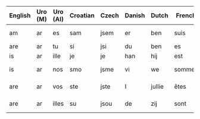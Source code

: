 | English  | Uro (M)   | Uro (AI) | Croatian | Czech | Danish | Dutch  | French | German | Italian | Polish    | Portuguese | Romanian | Russian   | Serbian   | Slovak | Spanish | Swedish |
|----------|-----------|----------|----------|-------|--------|--------|--------|--------|---------|-----------|------------|----------|-----------|-----------|--------|---------|---------|
| am       | ar        | es       | sam      | jsem  | er     | ben    | suis   | bin    | sono    | jestem    | sou        | sunt     | я [ya]    | сам [sam] | som    | soy     | är      |
| are      | ar        | tu       | si       | jsi   | du     | ben    | es     | bist   | sei     | jesteś    | és         | ești     | ты [ty]   | си [si]   | si     | eres    | är      |
| is       | ar        | ille     | je       | je    | han    | hij    | est    | ist    | è       | jest      | é          | este     | он [on]   | је [je]   | je     | es      | är      |
| is       | ar        | nos      | smo      | jsme  | vi     | we     | sommes | sind   | siamo   | jesteśmy  | somos      | suntem   | мы [my]   | смо [smo] | sme    | somos   | är      |
| are      | ar        | vos      | ste      | jste  | I      | jullie | êtes   | seid   | siete   | jesteście | sois       | sunteți  | вы [vy]   | сте [ste] | ste    | sois    | är      |
| are      | ar        | illes    | su       | jsou  | de     | zij    | sont   | sind   | sono    | są        | são        | sunt     | они [oni] | су [su]   | sú     | son     | är      |

